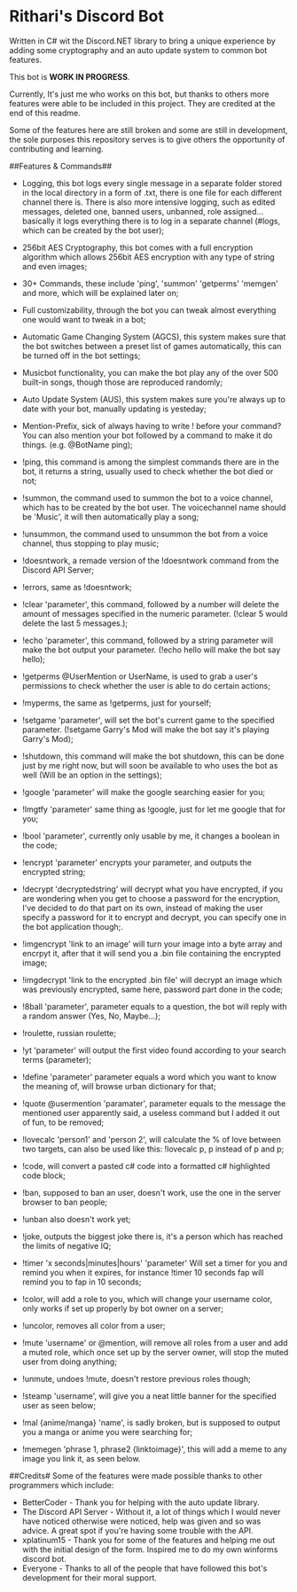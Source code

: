 # Rithari's Discord Bot
Written in C# wit the Discord.NET library to bring a unique experience by adding some cryptography and an auto update system to common bot features. 

This bot is **WORK IN PROGRESS**.

Currently, It's just me who works on this bot, but thanks to others more features were able to be included in this project. They are credited at the end of this readme.

Some of the features here are still broken and some are still in development, the sole purposes this repository serves is to give others the opportunity of contributing and learning.

##Features & Commands##
* Logging, this bot logs every single message in a separate folder stored in the local directory in a form of .txt, there is one file for each different channel there is. There is also more intensive logging, such as edited messages, deleted one, banned users, unbanned, role assigned... basically it logs everything there is to log in a separate channel (#logs, which can be created by the bot user);
    
* 256bit AES Cryptography, this bot comes with a full encryption algorithm which allows 256bit AES encryption with any type of string and even images;

* 30+ Commands, these include 'ping', 'summon' 'getperms' 'memgen' and more, which will be explained later on;

* Full customizability, through the bot you can tweak almost everything one would want to tweak in a bot;

* Automatic Game Changing System (AGCS), this system makes sure that the bot switches between a preset list of games automatically, this can be turned off in the bot settings;

* Musicbot functionality, you can make the bot play any of the over 500 built-in songs, though those are reproduced randomly;

* Auto Update System (AUS), this system makes sure you're always up to date with your bot, manually updating is yesteday;

* Mention-Prefix, sick of always having to write ! before your command? You can also mention your bot followed by a command to make it do things. (e.g. @BotName ping);

* !ping, this command is among the simplest commands there are in the bot, it returns a string, usually used to check whether the bot died or not;

* !summon, the command used to summon the bot to a voice channel, which has to be created by the bot user. The voicechannel name should be 'Music', it will then automatically play a song;

* !unsummon, the command used to unsummon the bot from a voice channel, thus stopping to play music;

* !doesntwork, a remade version of the !doesntwork command from the Discord API Server;

* !errors, same as !doesntwork;

* !clear 'parameter', this command, followed by a number will delete the amount of messages specified in the numeric parameter. (!clear 5 would delete the last 5 messages.);

* !echo 'parameter', this command, followed by a string parameter will make the bot output your parameter. (!echo hello will make the bot say hello);

* !getperms @UserMention or UserName, is used to grab a user's permissions to check whether the user is able to do certain actions;


* !myperms, the same as !getperms, just for yourself;

* !setgame 'parameter', will set the bot's current game to the specified parameter. (!setgame Garry's Mod will make the bot say it's playing Garry's Mod);

* !shutdown, this command will make the bot shutdown, this can be done just by me right now, but will soon be available to who uses the bot as well (Will be an option in the settings);

* !google 'parameter' will make the google searching easier for you;

* !lmgtfy 'parameter' same thing as !google, just for let me google that for you;

* !bool 'parameter', currently only usable by me, it changes a boolean in the code;

* !encrypt 'parameter' encrypts your parameter, and outputs the encrypted string;

* !decrypt 'decryptedstring' will decrypt what you have encrypted, if you are wondering when you get to choose a password for the encryption, I've decided to do that part on its own, instead of making the user specify a password for it to encrypt and decrypt, you can specify one in the bot application though;.

* !imgencrypt 'link to an image' will turn your image into a byte array and encrpyt it, after that it will send you a .bin file containing the encrypted image;

* !imgdecrypt 'link to the encrypted .bin file' will decrypt an image which was previously encrypted, same here, password part done in the code;

* !8ball 'parameter', parameter equals to a question, the bot will reply with a random answer (Yes, No, Maybe...);

* !roulette, russian roulette;

* !yt 'parameter' will output the first video found according to your search terms (parameter);

* !define 'parameter' parameter equals a word which you want to know the meaning of, will browse urban dictionary for that;

* !quote @usermention 'paramater', parameter equals to the message the mentioned user apparently said, a useless command but I added it out of fun, to be removed;

* !lovecalc 'person1' and 'person 2', will calculate the % of love between two targets, can also be used like this: !lovecalc p, p instead of p and p;

* !code, will convert a pasted c# code into a formatted c# highlighted code block;

* !ban, supposed to ban an user, doesn't work, use the one in the server browser to ban people;

* !unban also doesn't work yet;

* !joke, outputs the biggest joke there is, it's a person which has reached the limits of negative IQ;

* !timer 'x seconds|minutes|hours' 'parameter' Will set a timer for you and remind you when it expires, for instance !timer 10 seconds fap will remind you to fap in 10 seconds;

* !color, will add a role to you, which will change your username color, only works if set up properly by bot owner on a server;

* !uncolor, removes all color from a user;

* !mute 'username' or @mention, will remove all roles from a user and add a muted role, which once set up by the server owner, will stop the muted user from doing anything;

* !unmute, undoes !mute, doesn't restore previous roles though;

* !steamp 'username', will give you a neat little banner for the specified user as seen below;

* !mal {anime/manga} 'name', is sadly broken, but is supposed to output you a manga or anime you were searching for;

* !memegen 'phrase 1, phrase2 {linktoimage}', this will add a meme to any image you link it, as seen below.
    
    
    
##Credits#
Some of the features were made possible thanks to other programmers which include:
* BetterCoder - Thank you for helping with the auto update library.
* The Discord API Server - Without it, a lot of things which I would never have noticed otherwise were noticed, help was given and so was advice. A great spot if you're having some trouble with the API.
* xplatinum15 - Thank you for some of the features and helping me out with the initial design of the form. Inspired me to do my own winforms discord bot.
* Everyone - Thanks to all of the people that have followed this bot's development for their moral support.

